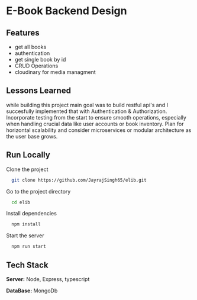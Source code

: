 
# E-Book Backend Design




## Features

- get all books
- authentication
- get single book by id
- CRUD Operations
- cloudinary for media managment 


## Lessons Learned

while building this project main goal was to build restful api's and I succesfully implemented that with Authentication & Authorization. Incorporate testing from the start to ensure smooth operations, especially when handling crucial data like user accounts or book inventory. Plan for horizontal scalability and consider microservices or modular architecture as the user base grows.

## Run Locally

Clone the project

```bash
  git clone https://github.com/JayrajSingh65/elib.git
```

Go to the project directory

```bash
  cd elib
```

Install dependencies

```bash
  npm install
```

Start the server

```bash
  npm run start
```


## Tech Stack

**Server:** Node, Express, typescript

**DataBase:** MongoDb

